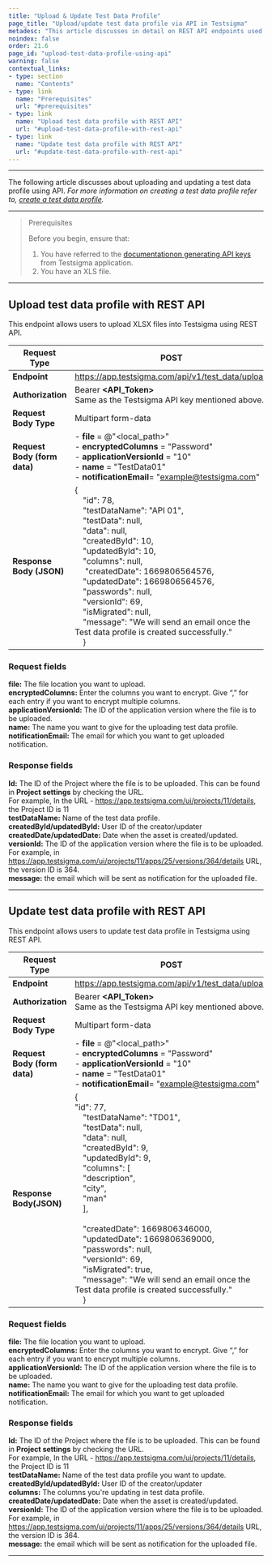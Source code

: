 ```yaml
---
title: "Upload & Update Test Data Profile"
page_title: "Upload/update test data profile via API in Testsigma"
metadesc: "This article discusses in detail on REST API endpoints used for uploading the Apps and Attachments for test data profile in Testsigma Application."
noindex: false
order: 21.6
page_id: "upload-test-data-profile-using-api"
warning: false
contextual_links:
- type: section
  name: "Contents"
- type: link
  name: "Prerequisites"
  url: "#prerequisites"
- type: link
  name: "Upload test data profile with REST API"
  url: "#upload-test-data-profile-with-rest-api"
- type: link
  name: "Update test data profile with REST API"
  url: "#update-test-data-profile-with-rest-api"
---
```


---

The following article discusses about uploading and updating a test data profile using API. *For more information on creating a test data profile refer to, [create a test data profile](https://testsigma.com/docs/test-data/create-data-profiles/).*

---

> <p id="prerequisites">Prerequisites</p>
>
> Before you begin, ensure that:
> 1. You have referred to the [documentationon generating API keys](https://testsigma.com/docs/configuration/api-keys/) from Testsigma application.
> 2. You have an XLS file.

---

## **Upload test data profile with REST API**

This endpoint allows users to upload XLSX files into Testsigma using REST API.

|**Request Type**|**POST**|
|---|---|
|**Endpoint**|https://app.testsigma.com/api/v1/test_data/upload|
|**Authorization**|Bearer **<API\_Token>**<br>Same as the Testsigma API key mentioned above.|
|**Request Body Type**|Multipart form-data|
|**Request Body (form data)**|- **file** = @"<local\_path>"<br> - **encryptedColumns** = "Password"<br> - **applicationVersionId** = "10"<br> - **name** = "TestData01"<br> - **notificationEmail**= "example@testsigma.com"|
|**Response Body (JSON)**|{<br>&emsp;"id": 78,<br>&emsp;"testDataName": "API 01",<br>&emsp;"testData": null,<br>&emsp;"data": null,<br>&emsp;"createdById": 10,<br>&emsp;"updatedById": 10,<br>&emsp;"columns": null,<br>&emsp; "createdDate": 1669806564576,<br>&emsp;"updatedDate": 1669806564576,<br>&emsp;"passwords": null,<br>&emsp;"versionId": 69,<br>&emsp;"isMigrated": null,<br>&emsp;"message": "We will send an email once the Test data profile is created successfully."<br>&emsp;}|

### **Request fields**

**file:** The file location you want to upload.<br>
**encryptedColumns:** Enter the columns you want to encrypt. Give “,” for each entry if you want to encrypt multiple columns.<br>
**applicationVersionId:** The ID of the application version where the file is to be uploaded.<br>
**name:** The name you want to give for the uploading test data profile.<br>
**notificationEmail:** The email for which you want to get uploaded notification.<br>

### **Response fields**
**Id:** The ID of the Project where the file is to be uploaded. This can be found in **Project settings** by checking the URL.<br>
For example, In the URL - https://app.testsigma.com/ui/projects/11/details, the Project ID is 11<br>
**testDataName:** Name of the test data profile.<br>
**createdById/updatedById:** User ID of the creator/updater<br>
**createdDate/updatedDate:** Date when the asset is created/updated.<br>
**versionId:** The ID of the application version where the file is to be uploaded.<br>
For example, in https://app.testsigma.com/ui/projects/11/apps/25/versions/364/details URL, the version ID is 364.<br>
**message:** the email which will be sent as notification for the uploaded file.<br>

---

## **Update test data profile with REST API**

This endpoint allows users to update test data profile in Testsigma using REST API.

|**Request Type**|POST|
|---|---|
|**Endpoint**|https://app.testsigma.com/api/v1/test_data/upload|
|**Authorization**|Bearer **<API\_Token>**<br>Same as the Testsigma API key mentioned above.|
|**Request Body Type**|Multipart form-data|
|**Request Body (form data)**|- **file** = @"<local\_path>"<br> - **encryptedColumns** = "Password"<br> - **applicationVersionId** = "10"<br> - **name** = "TestData01"<br> - **notificationEmail**= "example@testsigma.com"|
|**Response Body(JSON)**|{<br>"id": 77,<br>&emsp;"testDataName": "TD01",<br>&emsp;"testData": null,<br>&emsp;"data": null,<br>&emsp;"createdById": 9,<br>&emsp;"updatedById": 9,<br>&emsp;"columns": [ <br>&emsp;"description",<br>&emsp;"city",<br>&emsp;"man"<br>&emsp;],<br>&emsp;<br>&emsp;"createdDate": 1669806346000,<br>&emsp;"updatedDate": 1669806369000,<br>&emsp;"passwords": null,<br>&emsp;"versionId": 69,<br>&emsp;"isMigrated": true,<br>&emsp;"message": "We will send an email once the Test data profile is created successfully."<br>&emsp;}|

### **Request fields**

**file:** The file location you want to upload.<br>
**encryptedColumns:** Enter the columns you want to encrypt. Give “,” for each entry if you want to encrypt multiple columns.<br>
**applicationVersionId:** The ID of the application version where the file is to be uploaded.<br>
**name:** The name you want to give for the uploading test data profile.<br>
**notificationEmail:** The email for which you want to get uploaded notification.<br>

### **Response fields**
**Id:** The ID of the Project where the file is to be uploaded. This can be found in **Project settings** by checking the URL.<br>
For example, In the URL - https://app.testsigma.com/ui/projects/11/details, the Project ID is 11<br>
**testDataName:** Name of the test data profile you want to update.<br>
**createdById/updatedById:** User ID of the creator/updater<br>
**columns:** The columns you're updating in test data profile.<br>
**createdDate/updatedDate:** Date when the asset is created/updated.<br>
**versionId:** The ID of the application version where the file is to be uploaded.<br>
For example, in https://app.testsigma.com/ui/projects/11/apps/25/versions/364/details URL, the version ID is 364.<br>
**message:** the email which will be sent as notification for the uploaded file.<br>


---
